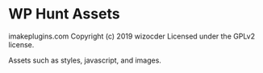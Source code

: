 # WP Hunt Assets #
imakeplugins.com
Copyright (c) 2019 wizocder
Licensed under the GPLv2 license.

Assets such as styles, javascript, and images.